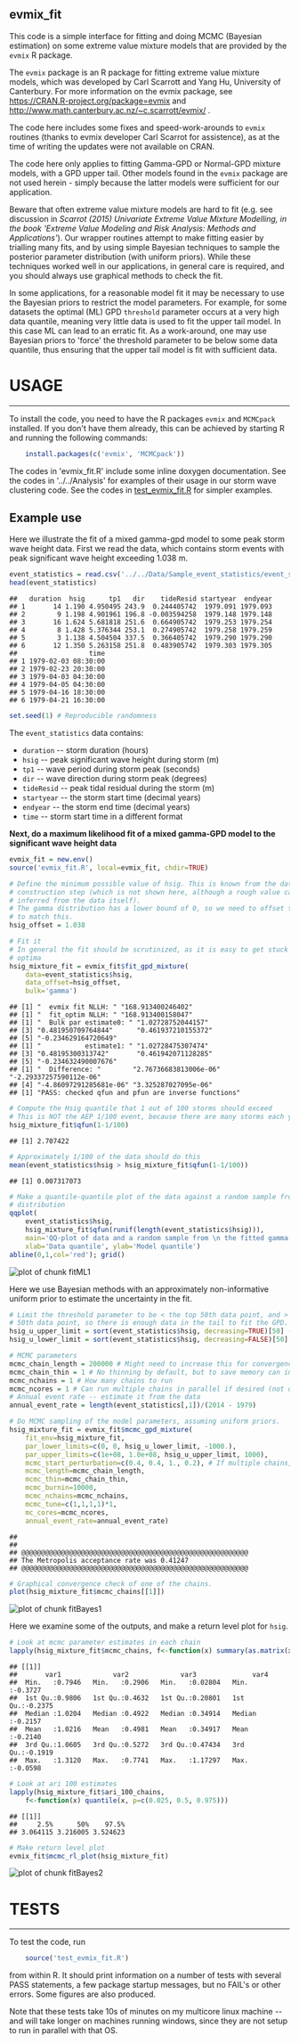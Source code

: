 **evmix_fit**
-------------

This code is a simple interface for fitting and doing MCMC (Bayesian
estimation) on some extreme value mixture models that are provided by the
`evmix` R package. 

The `evmix` package is an R package for fitting extreme value mixture models,
which was developed by Carl Scarrott and Yang Hu, University of Canterbury. For
more information on the evmix package, see
https://CRAN.R-project.org/package=evmix and
http://www.math.canterbury.ac.nz/~c.scarrott/evmix/ .

The code here includes some fixes and speed-work-arounds to `evmix` routines
(thanks to evmix developer Carl Scarrot for assistence), as at the time of
writing the updates were not available on CRAN.

The code here only applies to fitting Gamma-GPD or Normal-GPD mixture models,
with a GPD upper tail. Other models found in the `evmix` package are not used
herein - simply because the latter models were sufficient for our application.

Beware that often extreme value mixture models are hard to fit (e.g. see
discussion in *Scarrot (2015) Univariate Extreme Value Mixture Modelling, in
the book 'Extreme Value Modeling and Risk Analysis: Methods and
Applications'*). Our wrapper routines attempt to make fitting easier by
trialling many fits, and by using simple Bayesian techniques to sample the
posterior parameter distribution (with uniform priors). While these techniques
worked well in our applications, in general care is required, and you should always
use graphical methods to check the fit.

In some applications, for a reasonable model fit it may be necessary to use
the Bayesian priors to restrict the model parameters. For example, for some
datasets the optimal (ML) GPD `threshold` parameter occurs at a very high data
quantile, meaning very little data is used to fit the upper tail model. In this
case ML can lead to an erratic fit. As a work-around, one may use Bayesian
priors to 'force' the threshold parameter to be below some data quantile, thus
ensuring that the upper tail model is fit with sufficient data. 


# **USAGE**
-----------

To install the code, you need to have the R packages `evmix` and `MCMCpack` installed.
If you don't have them already, this can be achieved by starting R and running
the following commands:
```r
    install.packages(c('evmix', 'MCMCpack'))
```

The codes in 'evmix_fit.R' include some inline doxygen documentation. See the
codes in '../../Analysis' for examples of their usage in our storm wave
clustering code. See the codes in [test_evmix_fit.R](test_evmix_fit.R) for
simpler examples.


## **Example use**

Here we illustrate the fit of a mixed gamma-gpd model to some peak storm wave
height data. First we read the data, which contains storm events with peak significant
wave height exceeding 1.038 m.

```r
event_statistics = read.csv('../../Data/Sample_event_statistics/event_statistics_out.csv')
head(event_statistics)
```

```
##   duration  hsig      tp1   dir    tideResid startyear  endyear
## 1       14 1.190 4.950495 243.9  0.244405742  1979.091 1979.093
## 2        9 1.198 4.901961 196.8 -0.003594258  1979.148 1979.148
## 3       16 1.624 5.681818 251.6  0.664905742  1979.253 1979.254
## 4        8 1.428 5.376344 253.1  0.274905742  1979.258 1979.259
## 5        3 1.138 4.504504 337.5  0.366405742  1979.290 1979.290
## 6       12 1.350 5.263158 251.8  0.483905742  1979.303 1979.305
##                  time
## 1 1979-02-03 08:30:00
## 2 1979-02-23 20:30:00
## 3 1979-04-03 04:30:00
## 4 1979-04-05 04:30:00
## 5 1979-04-16 18:30:00
## 6 1979-04-21 16:30:00
```

```r
set.seed(1) # Reproducible randomness
```
The `event_statistics` data contains:
* `duration` -- storm duration (hours)
* `hsig` -- peak significant wave height during storm (m)
* `tp1` -- wave period during storm peak (seconds)
* `dir` -- wave direction during storm peak (degrees)
* `tideResid` -- peak tidal residual during the storm (m)
* `startyear` -- the storm start time (decimal years)
* `endyear` -- the storm end time (decimal years)
* `time` -- storm start time in a different format

**Next, do a maximum likelihood fit of a mixed gamma-GPD model to the
significant wave height data**

```r
evmix_fit = new.env()
source('evmix_fit.R', local=evmix_fit, chdir=TRUE)

# Define the minimum possible value of hsig. This is known from the data
# construction step (which is not shown here, although a rough value can be
# inferred from the data itself). 
# The gamma distribution has a lower bound of 0, so we need to offset the data
# to match this. 
hsig_offset = 1.038

# Fit it
# In general the fit should be scrutinized, as it is easy to get stuck in local
# optima
hsig_mixture_fit = evmix_fit$fit_gpd_mixture(
    data=event_statistics$hsig, 
    data_offset=hsig_offset, 
    bulk='gamma')
```

```
## [1] "  evmix fit NLLH: " "168.913400246402"  
## [1] "  fit_optim NLLH: " "168.913400158047"  
## [1] "  Bulk par estimate0: " "1.02728752044157"      
## [3] "0.481950709764844"      "0.461937210155372"     
## [5] "-0.234629164720649"    
## [1] "           estimate1: " "1.02728475307474"      
## [3] "0.48195300313742"       "0.461942071128285"     
## [5] "-0.234632490007676"    
## [1] "  Difference: "        "2.76736683813006e-06"  "-2.29337257590112e-06"
## [4] "-4.86097291285681e-06" "3.325287027095e-06"   
## [1] "PASS: checked qfun and pfun are inverse functions"
```

```r
# Compute the Hsig quantile that 1 out of 100 storms should exceed
# This is NOT the AEP 1/100 event, because there are many storms each year.
hsig_mixture_fit$qfun(1-1/100)
```

```
## [1] 2.707422
```

```r
# Approximately 1/100 of the data should do this
mean(event_statistics$hsig > hsig_mixture_fit$qfun(1-1/100))
```

```
## [1] 0.007317073
```

```r
# Make a quantile-quantile plot of the data against a random sample from the
# distribution
qqplot(
    event_statistics$hsig, 
    hsig_mixture_fit$qfun(runif(length(event_statistics$hsig))),
    main='QQ-plot of data and a random sample from \n the fitted gamma-GPD model',
    xlab='Data quantile', ylab='Model quantile')
abline(0,1,col='red'); grid()
```

![plot of chunk fitML1](figure/fitML1-1.png)

Here we use Bayesian methods with an approximately non-informative uniform
prior to estimate the uncertainty in the fit.

```r
# Limit the threshold parameter to be < the top 50th data point, and > bottom
# 50th data point, so there is enough data in the tail to fit the GPD.
hsig_u_upper_limit = sort(event_statistics$hsig, decreasing=TRUE)[50] - hsig_offset
hsig_u_lower_limit = sort(event_statistics$hsig, decreasing=FALSE)[50] - hsig_offset

# MCMC parameters
mcmc_chain_length = 200000 # Might need to increase this for convergence
mcmc_chain_thin = 1 # No thinning by default, but to save memory can increase this
mcmc_nchains = 1 # How many chains to run
mcmc_ncores = 1 # Can run multiple chains in parallel if desired (not on windows)
# Annual event rate -- estimate it from the data
annual_event_rate = length(event_statistics[,1])/(2014 - 1979)

# Do MCMC sampling of the model parameters, assuming uniform priors.
hsig_mixture_fit = evmix_fit$mcmc_gpd_mixture(
    fit_env=hsig_mixture_fit, 
    par_lower_limits=c(0, 0, hsig_u_lower_limit, -1000.), 
    par_upper_limits=c(1e+08, 1.0e+08, hsig_u_upper_limit, 1000),
    mcmc_start_perturbation=c(0.4, 0.4, 1., 0.2), # If multiple chains, randomly perturb their starting values
    mcmc_length=mcmc_chain_length,
    mcmc_thin=mcmc_chain_thin,
    mcmc_burnin=10000,
    mcmc_nchains=mcmc_nchains,
    mcmc_tune=c(1,1,1,1)*1,
    mc_cores=mcmc_ncores,
    annual_event_rate=annual_event_rate)
```

```
## 
## 
## @@@@@@@@@@@@@@@@@@@@@@@@@@@@@@@@@@@@@@@@@@@@@@@@@@@@@@@@@
## The Metropolis acceptance rate was 0.41247
## @@@@@@@@@@@@@@@@@@@@@@@@@@@@@@@@@@@@@@@@@@@@@@@@@@@@@@@@@
```

```r
# Graphical convergence check of one of the chains. 
plot(hsig_mixture_fit$mcmc_chains[[1]])
```

![plot of chunk fitBayes1](figure/fitBayes1-1.png)

Here we examine some of the outputs, and make a return level plot for `hsig`.

```r
# Look at mcmc parameter estimates in each chain
lapply(hsig_mixture_fit$mcmc_chains, f<-function(x) summary(as.matrix(x)))
```

```
## [[1]]
##       var1             var2             var3              var4        
##  Min.   :0.7946   Min.   :0.2906   Min.   :0.02804   Min.   :-0.3727  
##  1st Qu.:0.9806   1st Qu.:0.4632   1st Qu.:0.20801   1st Qu.:-0.2375  
##  Median :1.0204   Median :0.4922   Median :0.34914   Median :-0.2157  
##  Mean   :1.0216   Mean   :0.4981   Mean   :0.34917   Mean   :-0.2140  
##  3rd Qu.:1.0605   3rd Qu.:0.5272   3rd Qu.:0.47434   3rd Qu.:-0.1919  
##  Max.   :1.3120   Max.   :0.7741   Max.   :1.17297   Max.   :-0.0598
```

```r
# Look at ari 100 estimates
lapply(hsig_mixture_fit$ari_100_chains, 
    f<-function(x) quantile(x, p=c(0.025, 0.5, 0.975)))
```

```
## [[1]]
##     2.5%      50%    97.5% 
## 3.064115 3.216005 3.524623
```

```r
# Make return level plot
evmix_fit$mcmc_rl_plot(hsig_mixture_fit)
```

![plot of chunk fitBayes2](figure/fitBayes2-1.png)


# **TESTS**
-----------

To test the code, run
```r
    source('test_evmix_fit.R') 
```

from within R. It should print information on a number of tests with several PASS
statements, a few package startup messages, but no FAIL's or other errors. Some
figures are also produced.

Note that these tests take 10s of minutes on my multicore linux machine --
and will take longer on machines running windows, since they are not setup to
run in parallel with that OS. 
